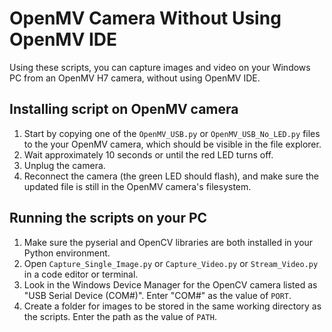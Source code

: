 # OpenMV Camera Without Using OpenMV IDE

Using these scripts, you can capture images and video on your Windows PC from an OpenMV H7 camera, without using OpenMV IDE. 

## Installing script on OpenMV camera
1. Start by copying one of the `OpenMV_USB.py` or `OpenMV_USB_No_LED.py` files to the your OpenMV camera, which should be visible in the file explorer.
2. Wait approximately 10 seconds or until the red LED turns off. 
3. Unplug the camera.
4. Reconnect the camera (the green LED should flash), and make sure the updated file is still in the OpenMV camera's filesystem.

## Running the scripts on your PC
1. Make sure the pyserial and OpenCV libraries are both installed in your Python environment. 
2. Open `Capture_Single_Image.py` or `Capture_Video.py` or `Stream_Video.py` in a code editor or terminal.
3. Look in the Windows Device Manager for the OpenCV camera listed as "USB Serial Device (COM#)". Enter "COM#" as the value of `PORT`.
4. Create a folder for images to be stored in the same working directory as the scripts. Enter the path as the value of `PATH`. 
